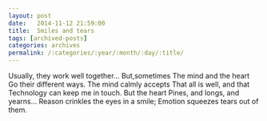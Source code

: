 ```yaml
---
layout: post
date:	2014-11-12 21:59:00
title:  Smiles and tears
tags: [archived-posts]
categories: archives
permalink: /:categories/:year/:month/:day/:title/
---
```

Usually, they work well together...
But,sometimes
The mind and the heart
Go their different ways.
The mind calmly accepts
That all is well, and that
Technology can keep me in touch.
But the heart
Pines, and longs, and yearns...
Reason crinkles the eyes in a smile;
Emotion squeezes tears out of them.
